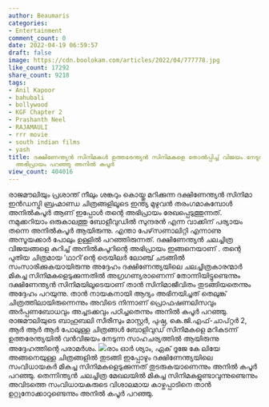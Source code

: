 ```yaml
---
author: Beaumaris
categories:
- Entertainment
comment_count: 0
date: 2022-04-19 06:59:57
draft: false
image: https://cdn.boolokam.com/articles/2022/04/777778.jpg
like_count: 17292
share_count: 9218
tags:
- Anil Kapoor
- bahubali
- bollywood
- KGF Chapter 2
- Prashanth Neel
- RAJAMAULI
- rrr movie
- south indian films
- yash
title: ദക്ഷിണേന്ത്യൻ സിനിമകൾ ഉത്തരേന്ത്യൻ സിനിമകളെ തോൽപ്പിച്ച് വിജയം നേടുന്നതിനെ കുറിച്ച്
  അഭിപ്രായം പറഞ്ഞു അനിൽ കപൂർ
view_count: 404016
---
```


രാജമൗലിയും പ്രശാന്ത് നീലും ശങ്കറും കൊയ്തു മറിക്കുന്ന ദക്ഷിണേന്ത്യൻ സിനിമാ ഇൻഡസ്ട്രി ബ്രഹ്മാണ്ഡ ചിത്രങ്ങളിലൂടെ ഇന്ത്യ മുഴുവൻ തരംഗമാകുമ്പോൾ അനിൽകപൂർ ആണ് ഇപ്പോൾ തന്റെ അഭിപ്രായം രേഖപ്പെടുത്തുന്നത്. നമുക്കറിയാം ഒരുകാലത്തു ബോളീവുഡിൽ സുന്ദരൻ എന്ന വാക്കിന് പര്യായം തന്നെ അനിൽകപൂർ ആയിരുന്നു. എന്താ പേഴ്‌സണാലിറ്റി എന്നാണു അസൂയക്കാർ പോലും ഉള്ളിൽ പറഞ്ഞിരുന്നത്. ദക്ഷിണേന്ത്യൻ ചലച്ചിത്ര വിജയങ്ങളെ കുറിച്ച് അനിൽകപൂറിന്റെ അഭിപ്രായം ഇങ്ങനെയാണ് . തന്റെ പുതിയ ചിത്രമായ 'ഥാറി'ന്റെ ട്രെയിലർ ലോഞ്ച് ചടങ്ങിൽ സംസാരിക്കുകയായിരുന്നു അദ്ദേഹം ദക്ഷിണേന്ത്യയിലെ ചലച്ചിത്രകാരന്മാർ മികച്ച സിനിമകളെടുക്കുന്നതിൽ അ​ഗ്ര​ഗണ്യരാണെന്ന് തോന്നിയിട്ടുണ്ടെന്നും ദക്ഷിണേന്ത്യൻ സിനിമയിലൂടെയാണ് താൻ സിനിമാജീവിതം തുടങ്ങിയതെന്നും അദ്ദേഹം പറയുന്നു. താൻ നായകനായി ആദ്യം അഭിനയിച്ചത് തെലുങ്ക് ചിത്രത്തിലായിരുന്നെന്നും അവിടെ നിന്നാണ് പ്രൊഫഷണലിസവും അർപ്പണബോധവും അച്ചടക്കവും പഠിച്ചതെന്നും അനിൽ കപൂർ പറഞ്ഞു. രാജമൗലിയുടെ ബാഹുബലി സീരീസും മാസ്റ്റർ, പുഷ്പ, കെ.ജി.എഫ്-ചാപ്റ്റർ 2, ആർ ആർ ആർ പോലുള്ള ചിത്രങ്ങൾ ബോളിവുഡ് സിനിമകളെ മറികടന്ന് ഉത്തരേന്ത്യയിൽ വൻവിജയം നേടുന്ന സാഹചര്യത്തിൽ ആയിരുന്നു അദ്ദേഹത്തിന്റെ പരാമർശം. ![](https://cdn.boolokam.com/articles/2022/04/777778.jpg)രാം ഓർ ശ്യാം, ഏക് ദൂജേ കേ ലിയേ അങ്ങനെയുള്ള ചിത്രങ്ങളിൽ തുടങ്ങി ഇപ്പോഴും ദക്ഷിണേന്ത്യയിലെ സംവിധായകർ മികച്ച സിനിമകളെടുക്കുന്നത് തുടരുകയാണെന്നും അനിൽ കപൂർ പറഞ്ഞു. തെന്നിന്ത്യൻ ചലച്ചിത്ര മേഖലയിൽ മികച്ച സിനിമകളുണ്ടാവുന്നുണ്ടെന്നും അവിടത്തെ സംവിധായകരുടെ വിശാലമായ കാഴ്ചപ്പാടിനെ താൻ ഉറ്റുനോക്കാറുണ്ടെന്നും അനിൽ കപൂർ പറഞ്ഞു.